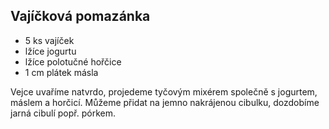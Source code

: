 ## Vajíčková pomazánka

* 5 ks vajíček
* lžíce jogurtu
* lžíce polotučné hořčice
* 1 cm plátek másla

Vejce uvaříme natvrdo, projedeme tyčovým mixérem společně s jogurtem, máslem a horčicí.
Můžeme přidat na jemno nakrájenou cibulku, dozdobíme jarná cibulí popř. pórkem.

